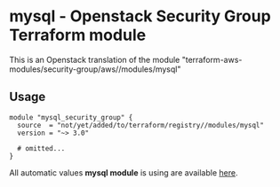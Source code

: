# mysql - Openstack Security Group Terraform module

This is an Openstack translation of the module "terraform-aws-modules/security-group/aws//modules/mysql"

## Usage

```hcl
module "mysql_security_group" {
  source  = "not/yet/added/to/terraform/registry//modules/mysql"
  version = "~> 3.0"

  # omitted...
}
```

All automatic values **mysql module** is using are available [here](https://github.com/terraform-aws-modules/terraform-aws-security-group/blob/master/modules/mysql/auto_values.tf).

<!-- BEGINNING OF PRE-COMMIT-TERRAFORM DOCS HOOK -->
<!-- END OF PRE-COMMIT-TERRAFORM DOCS HOOK -->
